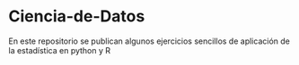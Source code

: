 # Ciencia-de-Datos
En este repositorio se publican algunos ejercicios sencillos de aplicación de la estadística en python y R
